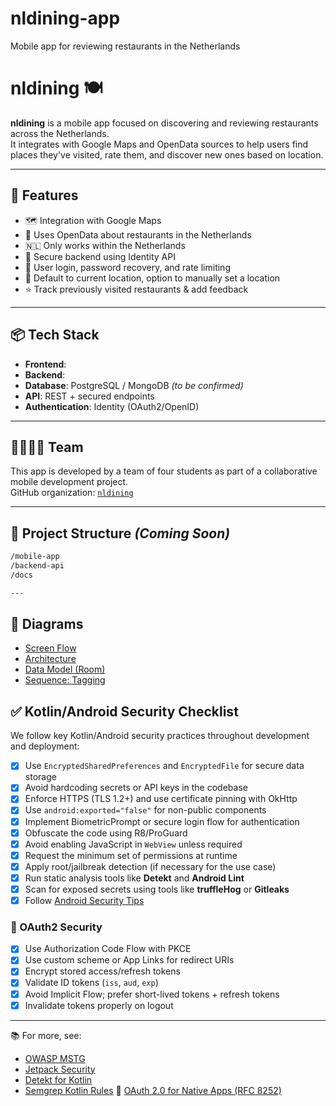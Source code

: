 # nldining-app
Mobile app for reviewing restaurants in the Netherlands

# nldining 🍽️

**nldining** is a mobile app focused on discovering and reviewing restaurants across the Netherlands.  
It integrates with Google Maps and OpenData sources to help users find places they've visited, rate them, and discover new ones based on location.

---

## 🚀 Features

- 🗺️ Integration with Google Maps
- 🧾 Uses OpenData about restaurants in the Netherlands
- 🇳🇱 Only works within the Netherlands
- 🔐 Secure backend using Identity API
- 🧑 User login, password recovery, and rate limiting
- 📍 Default to current location, option to manually set a location
- ⭐ Track previously visited restaurants & add feedback

---

## 📦 Tech Stack

- **Frontend**: 
- **Backend**: 
- **Database**: PostgreSQL / MongoDB *(to be confirmed)*
- **API**: REST + secured endpoints
- **Authentication**: Identity (OAuth2/OpenID)

---

## 👨‍👩‍👧‍👦 Team

This app is developed by a team of four students as part of a collaborative mobile development project.  
GitHub organization: [`nldining`](https://github.com/nldining)

---

## 📂 Project Structure *(Coming Soon)*

```bash
/mobile-app
/backend-api
/docs

---
```
## 🧩 Diagrams

- [Screen Flow](diagrams/flow-screen.md)
- [Architecture](diagrams/architecture.md)
- [Data Model (Room)](diagrams/data-model.md)
- [Sequence: Tagging](diagrams/tag-sequence.md)


## ✅ Kotlin/Android Security Checklist

We follow key Kotlin/Android security practices throughout development and deployment:

- [x] Use `EncryptedSharedPreferences` and `EncryptedFile` for secure data storage
- [x] Avoid hardcoding secrets or API keys in the codebase
- [x] Enforce HTTPS (TLS 1.2+) and use certificate pinning with OkHttp
- [x] Use `android:exported="false"` for non-public components
- [x] Implement BiometricPrompt or secure login flow for authentication
- [x] Obfuscate the code using R8/ProGuard
- [x] Avoid enabling JavaScript in `WebView` unless required
- [x] Request the minimum set of permissions at runtime
- [x] Apply root/jailbreak detection (if necessary for the use case)
- [x] Run static analysis tools like **Detekt** and **Android Lint**
- [x] Scan for exposed secrets using tools like **truffleHog** or **Gitleaks**
- [x] Follow [Android Security Tips](https://developer.android.com/privacy-and-security/security-tips)

### 🔐 OAuth2 Security

- [x] Use Authorization Code Flow with PKCE
- [x] Use custom scheme or App Links for redirect URIs
- [x] Encrypt stored access/refresh tokens
- [x] Validate ID tokens (`iss`, `aud`, `exp`)
- [x] Avoid Implicit Flow; prefer short-lived tokens + refresh tokens
- [x] Invalidate tokens properly on logout

---

📚 For more, see:
- [OWASP MSTG](https://owasp.org/www-project-mobile-security-testing-guide/)
- [Jetpack Security](https://developer.android.com/topic/security/data)
- [Detekt for Kotlin](https://detekt.dev/)
- [Semgrep Kotlin Rules](https://semgrep.dev/r?q=kotlin)
📖 [OAuth 2.0 for Native Apps (RFC 8252)](https://datatracker.ietf.org/doc/html/rfc8252)
